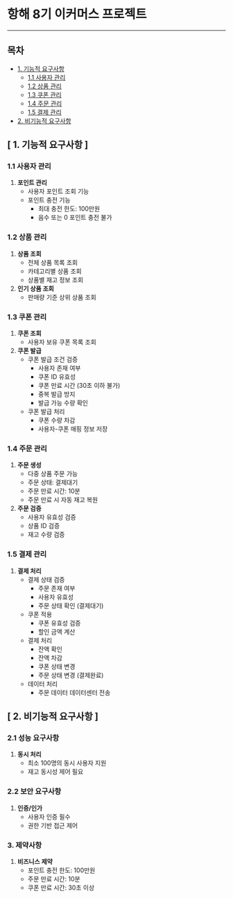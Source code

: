 # 항해 8기 이커머스 프로젝트

---

## 목차
- [1. 기능적 요구사항](#1-기능적-요구사항)
    - [1.1 사용자 관리](#11-사용자-관리)
    - [1.2 상품 관리](#12-상품-관리)
    - [1.3 쿠폰 관리](#13-쿠폰-관리)
    - [1.4 주문 관리](#14-주문-관리)
    - [1.5 결제 관리](#15-결제-관리)
- [2. 비기능적 요구사항](#-2-비기능적-요구사항--)

## [ 1. 기능적 요구사항 ] 

### 1.1 사용자 관리
1. **포인트 관리**
    - 사용자 포인트 조회 기능
    - 포인트 충전 기능
        - 최대 충전 한도: 100만원
        - 음수 또는 0 포인트 충전 불가

### 1.2 상품 관리
1. **상품 조회**
    - 전체 상품 목록 조회
    - 카테고리별 상품 조회
    - 상품별 재고 정보 조회
2. **인기 상품 조회**
    - 판매량 기준 상위 상품 조회

### 1.3 쿠폰 관리
1. **쿠폰 조회**
    - 사용자 보유 쿠폰 목록 조회
2. **쿠폰 발급**
    - 쿠폰 발급 조건 검증
        - 사용자 존재 여부
        - 쿠폰 ID 유효성
        - 쿠폰 만료 시간 (30초 이하 불가)
        - 중복 발급 방지
        - 발급 가능 수량 확인
    - 쿠폰 발급 처리
        - 쿠폰 수량 차감
        - 사용자-쿠폰 매핑 정보 저장

### 1.4 주문 관리
1. **주문 생성**
    - 다중 상품 주문 가능
    - 주문 상태: 결제대기
    - 주문 만료 시간: 10분
    - 주문 만료 시 자동 재고 복원
2. **주문 검증**
    - 사용자 유효성 검증
    - 상품 ID 검증
    - 재고 수량 검증

### 1.5 결제 관리
1. **결제 처리**
    - 결제 상태 검증
        - 주문 존재 여부
        - 사용자 유효성
        - 주문 상태 확인 (결제대기)
    - 쿠폰 적용
        - 쿠폰 유효성 검증
        - 할인 금액 계산
    - 결제 처리
        - 잔액 확인
        - 잔액 차감
        - 쿠폰 상태 변경
        - 주문 상태 변경 (결제완료)
    - 데이터 처리
        - 주문 데이터 데이터센터 전송

## [ 2. 비기능적 요구사항 ] 

### 2.1 성능 요구사항
1. **동시 처리**
    - 최소 100명의 동시 사용자 지원
    - 재고 동시성 제어 필요

### 2.2 보안 요구사항
1. **인증/인가**
    - 사용자 인증 필수
    - 권한 기반 접근 제어

### 3. 제약사항
1. **비즈니스 제약**
    - 포인트 충전 한도: 100만원
    - 주문 만료 시간: 10분
    - 쿠폰 만료 시간: 30초 이상
